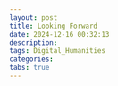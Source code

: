 ```yaml
---
layout: post
title: Looking Forward
date: 2024-12-16 00:32:13
description:
tags: Digital_Humanities
categories:
tabs: true
---
```


<!-- Add a final statement, titled “Looking Forward.” This should be  a brief statement outlining three concrete steps that you’ll take after this class to bring some of the work we’ve done together into your future learning. Maybe you want to follow up on learning a future skill; research how you might do that and name the steps you want to take in this statement. What classes will you take next? What books do you want to read? Who are your people, and how will you find them? -->

